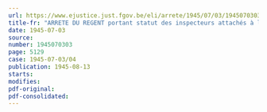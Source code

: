 ```yaml
---
url: https://www.ejustice.just.fgov.be/eli/arrete/1945/07/03/1945070303/justel
title-fr: "ARRETE DU REGENT portant statut des inspecteurs attachés à la direction générale des relations entre chefs d'entreprises et travailleurs"
date: 1945-07-03
source:
number: 1945070303
page: 5129
case: 1945-07-03/04
publication: 1945-08-13
starts:
modifies:
pdf-original:
pdf-consolidated:
---
```


